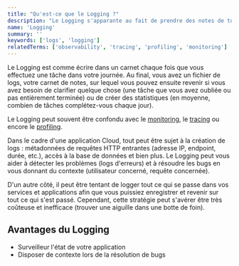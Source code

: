 ```yaml
---
title: "Qu'est-ce que le Logging ?"
description: "Le Logging s'apparante au fait de prendre des notes de toutes les choses qui se passent dans votre journée dans un carnet."
name: 'Logging'
summary: ''
keywords: ['logs', 'logging']
relatedTerms: ['observability', 'tracing', 'profiling', 'monitoring']
---
```


Le Logging est comme écrire dans un carnet chaque fois que vous effectuez une tâche dans votre journée. Au final, vous avez un fichier de logs, votre carnet de notes, sur lequel vous pouvez ensuite revenir si vous avez besoin de clarifier quelque chose (une tâche que vous avez oubliée ou pas entièrement terminée) ou de créer des statistiques (en moyenne, combien de tâches complétez-vous chaque jour).

Le Logging peut souvent être confondu avec le [monitoring](#monitoring "Qu'est-ce que le Monitoring ?"), le [tracing](#tracing "Qu'est-ce que le Tracing ?") ou encore le [profiling](#profiling "Qu'est-ce que le Profiling ?").

Dans le cadre d'une application Cloud, tout peut être sujet à la création de logs : métadonnées de requêtes HTTP entrantes (adresse IP, endpoint, durée, etc.), accès à la base de données et bien plus. Le Logging peut vous aider à détecter les problèmes (logs d'erreurs) et à résoudre les bugs en vous donnant du contexte (utilisateur concerné, requête concernée).

D'un autre côté, il peut être tentant de logger tout ce qui se passe dans vos services et applications afin que vous puissiez enregistrer et revenir sur tout ce qui s'est passé. Cependant, cette stratégie peut s'avérer être très coûteuse et inefficace (trouver une aiguille dans une botte de foin).

## Avantages du Logging

- Surveilleur l'état de votre application
- Disposer de contexte lors de la résolution de bugs
